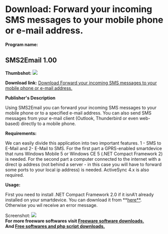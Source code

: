 # Download: Forward your incoming SMS messages to your mobile phone or e-mail address.

**Program name:**

## SMS2Email 1.00

  
**Thumbshot:** ![](http://www.freewarefiles.com/screenshot/sms2email_md.gif)   
  
**Download link:** [Download Forward your incoming SMS messages to your mobile phone or e-mail address.](http://freesoftwares.boysofts.com/SMSEmail_program_17883.html)  
  


**Publisher's Description**  
  


Using SMS2Email you can forward your incoming SMS messages to your mobile phone or to a specified e-mail address. You can also send SMS messages from your e-mail client (Outlook, Thunderbird or even web-based) directly to a mobile phone. 

**Requirements:**

We can easily divide this application into two important features. 1 - SMS to E-Mail and 2- E-Mail to SMS. For the first part a GPRS-enabled smartdevice that runs Windows Mobile 5 or Windows CE 5 (.NET Compact Framework 2) is needed. For the second part a computer connected to the internet with a direct ip address (not behind a server - in this case you will have to forward some ports to your local ip address) is needed. ActiveSync 4.x is also required. 

**Usage:**

First you need to install .NET Compact Framework 2.0 if it isnA't already installed on your smartdevice. You can download it from **[here**](http://206.217.205.73/~dlfreeht/files/NETCFv2.wm.armv4i.cab). Otherwise you wil receive an error message.

  
  
Screenshot: ![](http://www.freewarefiles.com/screenshot/sms2email.gif)   
**For more freeware softwares visit [Freeware software downloads.](http://freesoftwares.boysofts.com/)**   
**And [Free softwares and php script downloads.](http://www.boysofts.com/)**
